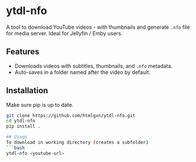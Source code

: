 # ytdl-nfo

A tool to download YouTube videos - with thumbnails and generate `.nfo` file for media server.
Ideal for Jellyfin / Emby users.

## Features
- Downloads videos with subtitles, thumbnails, and `.nfo` metadata.
- Auto-saves in a folder named after the video by default.

## Installation
Make sure pip is up to date.
```bash
git clone https://github.com/htmlgxn/ytdl-nfo.git
cd ytdl-nfo
pip install .

## Usage
To download in working directory (creates a subfolder)
```bash
ytdl-nfo <youtube-url>

